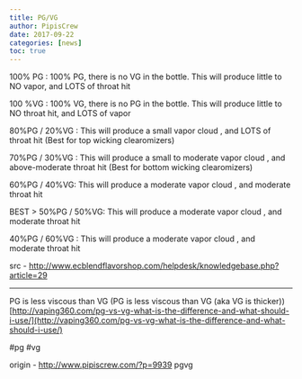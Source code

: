 ```yaml
---
title: PG/VG
author: PipisCrew
date: 2017-09-22
categories: [news]
toc: true
---
```


100% PG : 100% PG, there is no VG in the bottle. This will produce little to NO vapor, and LOTS of throat hit

100 %VG : 100% VG, there is no PG in the bottle. This will  produce little to NO throat hit, and LOTS of vapor

80%PG / 20%VG : This will produce a small vapor cloud , and LOTS of throat hit (Best for top wicking clearomizers)

70%PG / 30%VG : This will produce a small to moderate vapor cloud , and above-moderate throat hit  (Best for bottom wicking clearomizers)

60%PG / 40%VG: This will produce a moderate vapor cloud , and moderate throat hit

BEST > 50%PG / 50%VG: This will produce a moderate vapor cloud , and moderate throat hit

40%PG / 60%VG : This will produce a moderate vapor cloud , and moderate throat hit

src - http://www.ecblendflavorshop.com/helpdesk/knowledgebase.php?article=29

* * *

PG is less viscous than VG (PG is less viscous than VG (aka VG is thicker))
[http://vaping360.com/pg-vs-vg-what-is-the-difference-and-what-should-i-use/](http://vaping360.com/pg-vs-vg-what-is-the-difference-and-what-should-i-use/)

#pg #vg

origin - http://www.pipiscrew.com/?p=9939 pgvg
